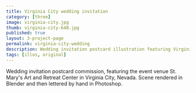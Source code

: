 ```yaml
---
title: Virginia City wedding invitation
category: [three]
image: virginia-city.jpg
thumb: virginia-city-640.jpg
published: true
layout: 3-project-page
permalink: virginia-city-wedding
description: Wedding invitation postcard illustration featuring Virginia City, Nevada. 
tags: [illos, original]
---
```

Wedding invitation postcard commission, featuring the event venue St. Mary's Art and Retreat Center in Virginia City, Nevada. Scene rendered in Blender and then lettered by hand in Photoshop. 